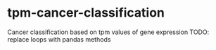 # tpm-cancer-classification
Cancer classification based on tpm values of gene expression
TODO: replace loops with pandas methods
